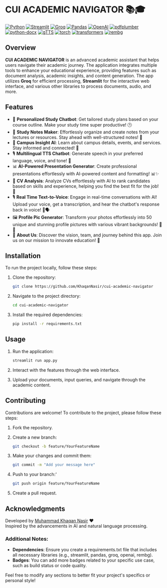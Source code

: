 # CUI ACADEMIC NAVIGATOR 📚🎓

[![Python](https://img.shields.io/badge/Python-3.9-blue.svg)](https://www.python.org/downloads/release/python-390/)
[![Streamlit](https://img.shields.io/badge/Streamlit-1.0.0-lightgrey.svg)](https://streamlit.io/)
[![Groq](https://img.shields.io/badge/Groq-API-blue.svg)](https://groq.com/)
[![Pandas](https://img.shields.io/badge/Pandas-v1.5.0-brightgreen.svg)](https://pandas.pydata.org/)
[![OpenAI](https://img.shields.io/badge/OpenAI-API-blue.svg)](https://openai.com/)
[![pdfplumber](https://img.shields.io/badge/pdfplumber-v0.6.0-lightgrey.svg)](https://github.com/jsvine/pdfplumber)
[![python-docx](https://img.shields.io/badge/python--docx-v0.8.10-lightblue.svg)](https://github.com/python-openxml/python-docx)
[![gTTS](https://img.shields.io/badge/gTTS-v2.3.2-brightgreen.svg)](https://pypi.org/project/gTTS/)
[![torch](https://img.shields.io/badge/Torch-v1.9.0-red.svg)](https://pytorch.org/)
[![transformers](https://img.shields.io/badge/Transformers-v4.0.0-blue.svg)](https://huggingface.co/transformers/)
[![rembg](https://img.shields.io/badge/rembg-v2.0.0-orange.svg)](https://github.com/danielgatis/rembg)

## Overview

**CUI ACADEMIC NAVIGATOR** is an advanced academic assistant that helps users navigate their academic journey. The application integrates multiple tools to enhance your educational experience, providing features such as document analysis, academic insights, and content generation. The app utilizes **Groq** for efficient processing, **Streamlit** for the interactive web interface, and various other libraries to process documents, audio, and more.

## Features

- 📘 **Personalized Study Chatbot**: Get tailored study plans based on your course outline. Make your study time super productive! 🕒
- 📝 **Study Notes Maker**: Effortlessly organize and create notes from your lectures or resources. Stay ahead with well-structured notes! 📓
- 🤖 **Campus Insight AI**: Learn about campus details, events, and services. Stay informed and connected! 🎉
- 🎙️ **Multilingual TTS Chatbot**: Generate speech in your preferred language, voice, and tone! 🌟
- 📊 **AI-Powered Presentation Generator**: Create professional presentations effortlessly with AI-powered content and formatting! 📊✨
- 📄 **CV Analysis**: Analyze CVs effortlessly with AI to rank candidates based on skills and experience, helping you find the best fit for the job! 📄
- 🎙️ **Real Time Text-to-Voice**: Engage in real-time conversations with AI! Upload your voice, get a transcription, and hear the chatbot's response back in voice! 🚀🗣️
- 🖼️ **Profile Pic Generator**: Transform your photos effortlessly into 50 unique and stunning profile pictures with various vibrant backgrounds! 🎨✨
- 👤 **About Us**: Discover the vision, team, and journey behind this app. Join us on our mission to innovate education! 🌟

## Installation

To run the project locally, follow these steps:

1. Clone the repository:
    
   ```bash
   git clone https://github.com/KhaqanNasir/cui-academic-navigator
    ```
2. Navigate to the project directory:
   
   ```bash
   cd cui-academic-navigator
   ```
3. Install the required dependencies:
   
   ```bash
   pip install -r requirements.txt
   ```
## Usage
1. Run the application:
   
   ```bash
   streamlit run app.py
   ```
2. Interact with the features through the web interface.
3. Upload your documents, input queries, and navigate through the academic content.

## Contributing
Contributions are welcome! To contribute to the project, please follow these steps:

1. Fork the repository.

2. Create a new branch:
   
   ```bash
   git checkout -b feature/YourFeatureName
   ```
3. Make your changes and commit them:
   
   ```bash
   git commit -m "Add your message here"
   ```
4. Push to your branch:'
   
   ```bash
   git push origin feature/YourFeatureName
   ```
5. Create a pull request.

## Acknowledgments
Developed by <a href="https://www.linkedin.com/in/khaqan-nasir/">Muhammad Khaqan Nasir<a/> ❤️<br>
Inspired by the advancements in AI and natural language processing.

### Additional Notes:
- **Dependencies**:  Ensure you create a requirements.txt file that includes all necessary libraries (e.g., streamlit, pandas, groq, openai, rembg).
- **Badges**: You can add more badges related to your specific use case, such as build status or code quality.

Feel free to modify any sections to better fit your project's specifics or personal style!
